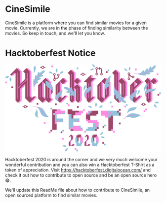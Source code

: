 # CineSimile

CineSimile is a platform where you can find similar movies for a given movie. Currently, we are in the phase of finding similarity between the movies. So keep in touch, and we'll let you know.

# Hacktoberfest Notice

![image](./hf.svg)

Hacktoberfest 2020 is around the corner and we very much welcome your wonderful contribution and you can also win a Hacktoberfest T-Shirt as a token of appreciation. Visit https://hacktoberfest.digitalocean.com/ and check it out how to contribute to open source and be an open source hero 😁.

We'll update this ReadMe file about how to contribute to CineSimile, an open sourced platform to find similar movies.
